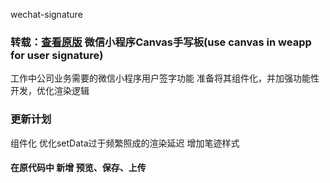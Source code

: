 wechat-signature

### 转载：[查看原版](https://github.com/momtboy/handwriting-weapp) 微信小程序Canvas手写板(use canvas in weapp for user signature)


工作中公司业务需要的微信小程序用户签字功能 准备将其组件化，并加强功能性开发，优化渲染逻辑

### 更新计划
组件化
优化setData过于频繁照成的渲染延迟
增加笔迹样式

#### 在原代码中 新增 预览、保存、上传